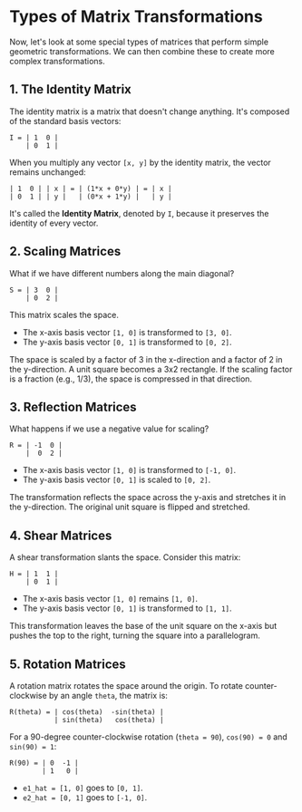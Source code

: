 # Types of Matrix Transformations

Now, let's look at some special types of matrices that perform simple geometric transformations. We can then combine these to create more complex transformations.

## 1. The Identity Matrix

The identity matrix is a matrix that doesn't change anything. It's composed of the standard basis vectors:

<pre class="language-text"><code class="language-text">I = | 1  0 |
    | 0  1 |
</code></pre>

When you multiply any vector `[x, y]` by the identity matrix, the vector remains unchanged:

<pre class="language-text"><code class="language-text">| 1  0 | | x | = | (1*x + 0*y) | = | x |
| 0  1 | | y |   | (0*x + 1*y) |   | y |
</code></pre>

It's called the **Identity Matrix**, denoted by `I`, because it preserves the identity of every vector.

## 2. Scaling Matrices

What if we have different numbers along the main diagonal?

<pre class="language-text"><code class="language-text">S = | 3  0 |
    | 0  2 |
</code></pre>

This matrix scales the space.
*   The x-axis basis vector `[1, 0]` is transformed to `[3, 0]`.
*   The y-axis basis vector `[0, 1]` is transformed to `[0, 2]`.

The space is scaled by a factor of 3 in the x-direction and a factor of 2 in the y-direction. A unit square becomes a 3x2 rectangle. If the scaling factor is a fraction (e.g., 1/3), the space is compressed in that direction.

## 3. Reflection Matrices

What happens if we use a negative value for scaling?

<pre class="language-text"><code class="language-text">R = | -1  0 |
    |  0  2 |
</code></pre>

*   The x-axis basis vector `[1, 0]` is transformed to `[-1, 0]`.
*   The y-axis basis vector `[0, 1]` is scaled to `[0, 2]`.

The transformation reflects the space across the y-axis and stretches it in the y-direction. The original unit square is flipped and stretched.

## 4. Shear Matrices

A shear transformation slants the space. Consider this matrix:

<pre class="language-text"><code class="language-text">H = | 1  1 |
    | 0  1 |
</code></pre>

*   The x-axis basis vector `[1, 0]` remains `[1, 0]`.
*   The y-axis basis vector `[0, 1]` is transformed to `[1, 1]`.

This transformation leaves the base of the unit square on the x-axis but pushes the top to the right, turning the square into a parallelogram.

## 5. Rotation Matrices

A rotation matrix rotates the space around the origin. To rotate counter-clockwise by an angle `theta`, the matrix is:

<pre class="language-text"><code class="language-text">R(theta) = | cos(theta)  -sin(theta) |
           | sin(theta)   cos(theta) |
</code></pre>

For a 90-degree counter-clockwise rotation (`theta = 90`), `cos(90) = 0` and `sin(90) = 1`:

<pre class="language-text"><code class="language-text">R(90) = | 0  -1 |
        | 1   0 |
</code></pre>

*   `e1_hat = [1, 0]` goes to `[0, 1]`.
*   `e2_hat = [0, 1]` goes to `[-1, 0]`.
